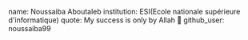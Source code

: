 
name: Noussaiba Aboutaleb
institution: ESI(Ecole nationale supérieure d'informatique)
quote: My success is only by Allah 🤍
github_user: noussaiba99
